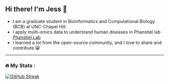 ## Hi there! I'm Jess 👋

  * I am a graduate student in Bioinformatics and Computational Biology (BCB) at UNC-Chapel Hill.
  * I apply multi-omics data to understand human diseases in Phanstiel lab [Phanstiel Lab](http://phanstiel-lab.med.unc.edu/)
  * I learned a lot from the open-source community, and I love to share and contribute 😸
---
### :fire: My Stats :
[![GitHub Streak](https://streak-stats.demolab.com/?user=seyoun2091&theme=dark)](https://git.io/streak-stats)
